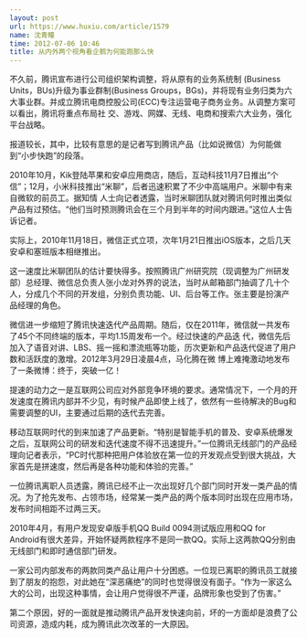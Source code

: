 ```yaml
---
layout: post
url: https://www.huxiu.com/article/1579
name: 沈青瞳
time: 2012-07-06 10:46
title: 从内外两个视角看企鹅为何能跑那么快
---
```

不久前，腾讯宣布进行公司组织架构调整，将从原有的业务系统制 (Business Units，BUs)升级为事业群制(Business Groups，BGs)，并将现有业务归类为六大事业群。并成立腾讯电商控股公司(ECC)专注运营电子商务业务。从调整方案可以看出，腾讯将重点布局社 交、游戏、网媒、无线、电商和搜索六大业务，强化平台战略。

报道较长，其中，比较有意思的是记者写到腾讯产品（比如说微信）为何能做到“小步快跑”的段落。

2010年10月，Kik登陆苹果和安卓应用商店，随后，互动科技11月7日推出“个信”；12月，小米科技推出“米聊”，后者迅速积累了不少中高端用户。米聊中有来自微软的前员工。据知情 人士向记者透露，当时米聊团队就对腾讯何时推出类似产品有过预估。“他们当时预测腾讯会在三个月到半年的时间内跟进。”这位人士告诉记者。

实际上，2010年11月18日，微信正式立项，次年1月21日推出iOS版本，之后几天安卓和塞班版本相继推出。

这一速度比米聊团队的估计要快得多。按照腾讯广州研究院（现调整为广州研发部）总经理、微信总负责人张小龙对外界的说法，当时从邮箱部门抽调了几十个人，分成几个不同的开发组，分别负责功能、UI、后台等工作。张主要是扮演产品经理的角色。

微信进一步缩短了腾讯快速迭代产品周期。随后，仅在2011年，微信就一共发布了45个不同终端的版本，平均1.15周发布一个。经过快速的产品迭 代，微信先后加入了语音对讲、LBS、摇一摇和漂流瓶等功能，历次更新和产品迭代促进了用户数和活跃度的激增。2012年3月29日凌晨4点，马化腾在微 博上难掩激动地发布了一条微博：终于，突破一亿！

提速的动力之一是互联网公司应对外部竞争环境的要求。通常情况下，一个月的开发速度在腾讯内部并不少见，有时候产品即使上线了，依然有一些待解决的Bug和需要调整的UI，主要通过后期的迭代去完善。

移动互联网时代的到来加速了产品更新。“特别是智能手机的普及、安卓系统爆发之后，互联网公司的研发和迭代速度不得不迅速提升。”一位腾讯无线部门的产品经理向记者表示，“PC时代那种把用户体验放在第一位的开发观点受到很大挑战，大家首先是拼速度，然后再是各种功能和体验的完善。”

一位腾讯离职人员透露，腾讯已经不止一次出现好几个部门同时开发一类产品的情况。为了抢先发布、占领市场，经常某一类产品的两个版本同时出现在应用市场，发布时间相距不过两三天。

2010年4月，有用户发现安卓版手机QQ Build 0094测试版应用和QQ for Android有很大差异，开始怀疑两款程序不是同一款QQ。实际上这两款QQ分别由无线部门和即时通信部门研发。

一家公司内部发布的两款同类产品让用户十分困惑。一位现已离职的腾讯员工就接到了朋友的抱怨，对此她在“深恶痛绝”的同时也觉得很没有面子。“作为一家这么大的公司，出现这种事情，会让用户觉得很不严谨，品牌形象也受到了伤害。”

第二个原因，好的一面就是推动腾讯产品开发快速向前，坏的一方面却是浪费了公司资源，造成内耗，成为腾讯此次改革的一大原因。

